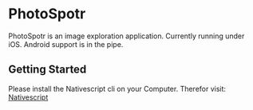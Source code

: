 # PhotoSpotr
PhotoSpotr is an image exploration application. Currently running under iOS. Android support is in the pipe.

## Getting Started
Please install the Nativescript cli on your Computer. Therefor visit: [Nativescript](https://docs.nativescript.org/angular/start/quick-setup)

